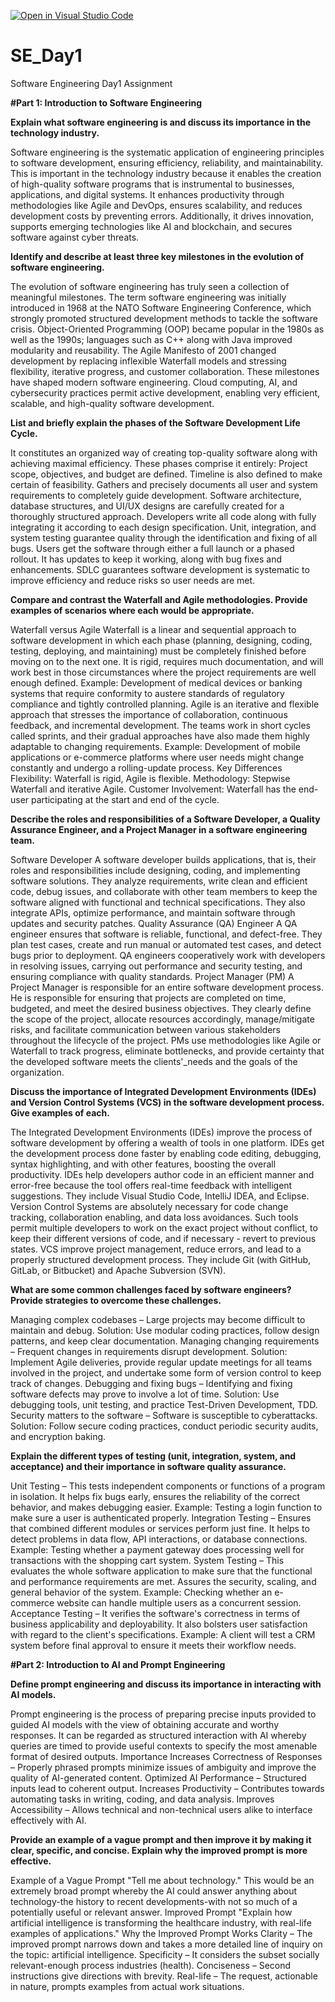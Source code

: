 [![Open in Visual Studio Code](https://classroom.github.com/assets/open-in-vscode-2e0aaae1b6195c2367325f4f02e2d04e9abb55f0b24a779b69b11b9e10269abc.svg)](https://classroom.github.com/online_ide?assignment_repo_id=18315910&assignment_repo_type=AssignmentRepo)
# SE_Day1
Software Engineering Day1 Assignment

<b>#Part 1: Introduction to Software Engineering</b>

<b>Explain what software engineering is and discuss its importance in the technology industry.</b>

Software engineering is the systematic application of engineering principles to software development, ensuring efficiency, reliability, and maintainability. This is important in the technology industry because it enables the creation of high-quality software programs that is instrumental to businesses, applications, and digital systems. It enhances productivity through methodologies like Agile and DevOps, ensures scalability, and reduces development costs by preventing errors. Additionally, it drives innovation, supports emerging technologies like AI and blockchain, and secures software against cyber threats. 


<b>Identify and describe at least three key milestones in the evolution of software engineering.</b>

The evolution of software engineering has truly seen a collection of meaningful milestones. The term software engineering was initially introduced in 1968 at the NATO Software Engineering Conference, which strongly promoted structured development methods to tackle the software crisis. Object-Oriented Programming (OOP) became popular in the 1980s as well as the 1990s; languages such as C++ along with Java improved modularity and reusability. The Agile Manifesto of 2001 changed development by replacing inflexible Waterfall models and stressing flexibility, iterative progress, and customer collaboration. These milestones have shaped modern software engineering. Cloud computing, AI, and cybersecurity practices permit active development, enabling very efficient, scalable, and high-quality software development.


<b>List and briefly explain the phases of the Software Development Life Cycle.</b>

It constitutes an organized way of creating top-quality software along with achieving maximal efficiency. These phases comprise it entirely:
Project scope, objectives, and budget are defined. Timeline is also defined to make certain of feasibility.
Gathers and precisely documents all user and system requirements to completely guide development.
Software architecture, database structures, and UI/UX designs are carefully created for a thoroughly structured approach.
Developers write all code along with fully integrating it according to each design specification.
Unit, integration, and system testing guarantee quality through the identification and fixing of all bugs.
Users get the software through either a full launch or a phased rollout.
It has updates to keep it working, along with bug fixes and enhancements.
SDLC guarantees software development is systematic to improve efficiency and reduce risks so user needs are met.


<b>Compare and contrast the Waterfall and Agile methodologies. Provide examples of scenarios where each would be appropriate.</b>

Waterfall versus Agile
Waterfall is a linear and sequential approach to software development in which each phase (planning, designing, coding, testing, deploying, and maintaining) must be completely finished before moving on to the next one. It is rigid, requires much documentation, and will work best in those circumstances where the project requirements are well enough defined. Example: Development of medical devices or banking systems that require conformity to austere standards of regulatory compliance and tightly controlled planning.
Agile is an iterative and flexible approach that stresses the importance of collaboration, continuous feedback, and incremental development. The teams work in short cycles called sprints, and their gradual approaches have also made them highly adaptable to changing requirements. Example: Development of mobile applications or e-commerce platforms where user needs might change constantly and undergo a rolling-update process.
Key Differences
Flexibility: Waterfall is rigid, Agile is flexible.
Methodology: Stepwise Waterfall and iterative Agile.
Customer Involvement: Waterfall has the end-user participating at the start and end of the cycle. 


<b>Describe the roles and responsibilities of a Software Developer, a Quality Assurance Engineer, and a Project Manager in a software engineering team.</b>

Software Developer
A software developer builds applications, that is, their roles and responsibilities include designing, coding, and implementing software solutions. They analyze requirements, write clean and efficient code, debug issues, and collaborate with other team members to keep the software aligned with functional and technical specifications. They also integrate APIs, optimize performance, and maintain software through updates and security patches.
Quality Assurance (QA) Engineer
A QA engineer ensures that software is reliable, functional, and defect-free. They plan test cases, create and run manual or automated test cases, and detect bugs prior to deployment. QA engineers cooperatively work with developers in resolving issues, carrying out performance and security testing, and ensuring compliance with quality standards.
Project Manager (PM)
A Project Manager is responsible for an entire software development process. He is responsible for ensuring that projects are completed on time, budgeted, and meet the desired business objectives. They clearly define the scope of the project, allocate resources accordingly, manage/mitigate risks, and facilitate communication between various stakeholders throughout the lifecycle of the project. PMs use methodologies like Agile or Waterfall to track progress, eliminate bottlenecks, and provide certainty that the developed software meets the clients'_needs and the goals of the organization. 


<b>Discuss the importance of Integrated Development Environments (IDEs) and Version Control Systems (VCS) in the software development process. Give examples of each.</b>

The Integrated Development Environments (IDEs) improve the process of software development by offering a wealth of tools in one platform. IDEs get the development process done faster by enabling code editing, debugging, syntax highlighting, and with other features, boosting the overall productivity. IDEs help developers author code in an efficient manner and error-free because the tool offers real-time feedback with intelligent suggestions. They include Visual Studio Code, IntelliJ IDEA, and Eclipse.
Version Control Systems are absolutely necessary for code change tracking, collaboration enabling, and data loss avoidances. Such tools permit multiple developers to work on the exact project without conflict, to keep their different versions of code, and if necessary - revert to previous states. VCS improve project management, reduce errors, and lead to a properly structured development process. They include Git (with GitHub, GitLab, or Bitbucket) and Apache Subversion (SVN).
 


<b>What are some common challenges faced by software engineers? Provide strategies to overcome these challenges.</b>

Managing complex codebases – Large projects may become difficult to maintain and debug.
Solution: Use modular coding practices, follow design patterns, and keep clear documentation.
Managing changing requirements – Frequent changes in requirements disrupt development.
Solution: Implement Agile deliveries, provide regular update meetings for all teams involved in the project, and undertake some form of version control to keep track of changes.
Debugging and fixing bugs – Identifying and fixing software defects may prove to involve a lot of time.
Solution: Use debugging tools, unit testing, and practice Test-Driven Development, TDD.
Security matters to the software – Software is susceptible to cyberattacks.
Solution: Follow secure coding practices, conduct periodic security audits, and encryption baking. 


<b>Explain the different types of testing (unit, integration, system, and acceptance) and their importance in software quality assurance.</b>

Unit Testing – This tests independent components or functions of a program in isolation. It helps fix bugs early, ensures the reliability of the correct behavior, and makes debugging easier. Example: Testing a login function to make sure a user is authenticated properly.
Integration Testing – Ensures that combined different modules or services perform just fine. It helps to detect problems in data flow, API interactions, or database connections. Example: Testing whether a payment gateway does processing well for transactions with the shopping cart system.
System Testing – This evaluates the whole software application to make sure that the functional and performance requirements are met. Assures the security, scaling, and general behavior of the system. Example: Checking whether an e-commerce website can handle multiple users as a concurrent session.
Acceptance Testing – It verifies the software's correctness in terms of business applicability and deployability. It also bolsters user satisfaction with regard to the client's specifications. Example: A client will test a CRM system before final approval to ensure it meets their workflow needs. 

<b>#Part 2: Introduction to AI and Prompt Engineering</b>


<b>Define prompt engineering and discuss its importance in interacting with AI models.</b>

Prompt engineering is the process of preparing precise inputs provided to guided AI models with the view of obtaining accurate and worthy responses. It can be regarded as structured interaction with AI whereby queries are timed to provide useful contexts to specify the most amenable format of desired outputs.
Importance
Increases Correctness of Responses – Properly phrased prompts minimize issues of ambiguity and improve the quality of AI-generated content.
Optimized AI Performance – Structured inputs lead to coherent output.
Increases Productivity – Contributes towards automating tasks in writing, coding, and data analysis.
Improves Accessibility – Allows technical and non-technical users alike to interface effectively with AI. 

<b>Provide an example of a vague prompt and then improve it by making it clear, specific, and concise. Explain why the improved prompt is more effective.</b>

Example of a Vague Prompt
"Tell me about technology."
This would be an extremely broad prompt whereby the AI could answer anything about technology-the history to recent developments-with not so much of a potentially useful or relevant answer.
Improved Prompt
"Explain how artificial intelligence is transforming the healthcare industry, with real-life examples of applications."
Why the Improved Prompt Works
Clarity – The improved prompt narrows down and takes a more detailed line of inquiry on the topic: artificial intelligence.
Specificity – It considers the subset socially relevant-enough process industries (health). 
Conciseness – Second instructions give directions with brevity.
Real-life – The request, actionable in nature, prompts examples from actual work situations. 
